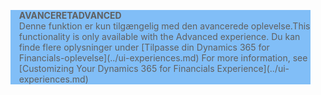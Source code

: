 <blockquote STYLE="background: #81BEF7;border-left:None"><span data-ttu-id="8e23a-101"><b>AVANCERET</b></span><span class="sxs-lookup"><span data-stu-id="8e23a-101"><b>ADVANCED</b></span></span><br /><span data-ttu-id="8e23a-102">Denne funktion er kun tilgængelig med den avancerede oplevelse.</span><span class="sxs-lookup"><span data-stu-id="8e23a-102">This functionality is only available with the Advanced experience.</span></span> <span data-ttu-id="8e23a-103">Du kan finde flere oplysninger under [Tilpasse din Dynamics 365 for Financials-oplevelse](../ui-experiences.md) </span><span class="sxs-lookup"><span data-stu-id="8e23a-103">For more information, see [Customizing Your Dynamics 365 for Financials Experience](../ui-experiences.md) </span></span></blockquote>
